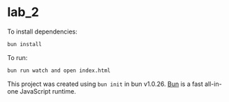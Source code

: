 # lab_2

To install dependencies:

```bash
bun install
```

To run:

```bash
bun run watch and open index.html
```

This project was created using `bun init` in bun v1.0.26. [Bun](https://bun.sh) is a fast all-in-one JavaScript runtime.

